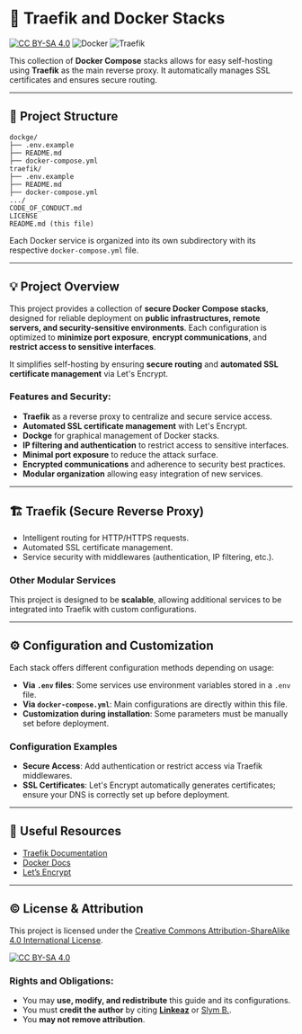 # 🐳 Traefik and Docker Stacks

[![CC BY-SA 4.0][cc-by-sa-shield]][cc-by-sa]
![Docker](https://img.shields.io/badge/-Docker_compose-2496ED?style=flat&logo=docker&logoColor=white)
![Traefik](https://img.shields.io/badge/-Traefik_Proxy-24A1C1?style=flat&logo=traefikproxy&logoColor=white)


This collection of **Docker Compose** stacks allows for easy self-hosting using **Traefik** as the main reverse proxy. It automatically manages SSL certificates and ensures secure routing.

---

## 📂 Project Structure

```
dockge/
├── .env.example
├── README.md
├── docker-compose.yml
traefik/
├── .env.example
├── README.md
├── docker-compose.yml
.../
CODE_OF_CONDUCT.md
LICENSE
README.md (this file)
```

Each Docker service is organized into its own subdirectory with its respective `docker-compose.yml` file.

---

## 💡 Project Overview

This project provides a collection of **secure Docker Compose stacks**, designed for reliable deployment on **public infrastructures, remote servers, and security-sensitive environments**. Each configuration is optimized to **minimize port exposure**, **encrypt communications**, and **restrict access to sensitive interfaces**.

It simplifies self-hosting by ensuring **secure routing** and **automated SSL certificate management** via Let's Encrypt.

### Features and Security:

- **Traefik** as a reverse proxy to centralize and secure service access.
- **Automated SSL certificate management** with Let's Encrypt.
- **Dockge** for graphical management of Docker stacks.
- **IP filtering and authentication** to restrict access to sensitive interfaces.
- **Minimal port exposure** to reduce the attack surface.
- **Encrypted communications** and adherence to security best practices.
- **Modular organization** allowing easy integration of new services.

---

## 🏗 **Traefik** (Secure Reverse Proxy)

- Intelligent routing for HTTP/HTTPS requests.
- Automated SSL certificate management.
- Service security with middlewares (authentication, IP filtering, etc.).

### **Other Modular Services**

This project is designed to be **scalable**, allowing additional services to be integrated into Traefik with custom configurations.

---

## ⚙️ Configuration and Customization

Each stack offers different configuration methods depending on usage:

- **Via `.env` files**: Some services use environment variables stored in a `.env` file.
- **Via `docker-compose.yml`**: Main configurations are directly within this file.
- **Customization during installation**: Some parameters must be manually set before deployment.

### Configuration Examples

- **Secure Access**: Add authentication or restrict access via Traefik middlewares.
- **SSL Certificates**: Let's Encrypt automatically generates certificates; ensure your DNS is correctly set up before deployment.

---

## 📖 Useful Resources

- [Traefik Documentation](https://doc.traefik.io/traefik/)
- [Docker Docs](https://docs.docker.com/)
- [Let’s Encrypt](https://letsencrypt.org/docs/)

---

## © License & Attribution

This project is licensed under the [Creative Commons Attribution-ShareAlike 4.0 International License](http://creativecommons.org/licenses/by-sa/4.0/).

[![CC BY-SA 4.0][cc-by-sa-image]][cc-by-sa]

### Rights and Obligations:

-  You may **use, modify, and redistribute** this guide and its configurations.
-  You must **credit the author** by citing **[Linkeaz](https://github.com/linkeaz)** or [Slym B.](https://github.com/slymb).
-  You **may not remove attribution**.


[cc-by-sa]: http://creativecommons.org/licenses/by-sa/4.0/
[cc-by-sa-image]: https://licensebuttons.net/l/by-sa/4.0/88x31.png
[cc-by-sa-shield]: https://img.shields.io/badge/License-CC%20BY--SA%204.0-lightgrey.svg


